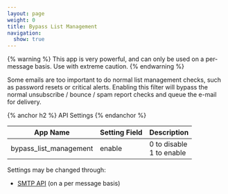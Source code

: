 ```yaml
---
layout: page
weight: 0
title: Bypass List Management
navigation:
  show: true
---
```


{% warning %}
This app is very powerful, and can only be used on a per-message basis. Use with extreme caution.
{% endwarning %}

Some emails are too important to do normal list management checks, such as password resets or critical alerts. Enabling this filter will bypass the normal unsubscribe / bounce / spam report checks and queue the e-mail for delivery.

{% anchor h2 %}
API Settings 
{% endanchor %}

<table class="table table-bordered table-striped">
   <thead>
      <tr>
         <th>App Name</th>
         <th>Setting Field</th>
         <th>Description</th>
      </tr>
   </thead>
   <tbody>
      <tr>
         <td>bypass_list_management</td>
         <td>enable</td>
         <td>
            0 to disable
            <br/>
            1 to enable
         </td>
      </tr>
   </tbody>
</table>

Settings may be changed through:

-   [SMTP API]({{root_url}}/API_Reference/SMTP_API/apps.html#bypass_list_management) (on a per message basis)
